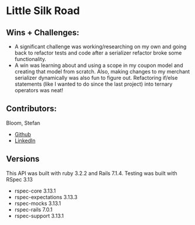 # Little Silk Road


## Wins + Challenges:
- A significant challenge was working/researching on my own and going back to refactor tests and code after a serializer refactor broke some functionality. 
- A win was learning about and using a scope in my coupon model and creating that model from scratch. Also, making changes to my merchant serializer dynamically was also fun to figure out. Refactoring if/else statements (like I wanted to do since the last project) into ternary operators was neat!

## Contributors:
Bloom, Stefan
  - [Github](https://github.com/stefanjbloom)
  - [LinkedIn](https://www.linkedin.com/in/stefanjbloom/)

## Versions
This API was built with ruby 3.2.2 and Rails 7.1.4.
Testing was built with RSpec 3.13
  - rspec-core 3.13.1
  - rspec-expectations 3.13.3
  - rspec-mocks 3.13.1
  - rspec-rails 7.0.1
  - rspec-support 3.13.1
